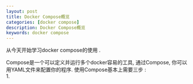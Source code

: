 ```yaml
---
layout: post  
title: Docker Compose概览  
categories: [docker compose]  
description: Docker Compose概览  
keywords: docker compose  
---
```


从今天开始学习docker compose的使用 .

Compose是一个可以定义并运行多个docker容易的工具, 通过Compose, 你可以用YAML文件来配置你的程序.
使用Compose基本上需要三步 :  
1. 